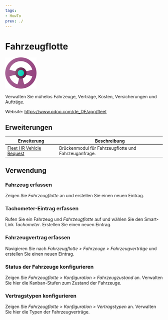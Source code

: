 ```yaml
---
tags:
- HowTo
prev: ./
---
```

# Fahrzeugflotte
![icons_odoo_fleet](assets/icons_odoo_fleet.png)

Verwalten Sie mühelos Fahrzeuge, Verträge, Kosten, Versicherungen und Aufträge.

Website: <https://www.odoo.com/de_DE/app/fleet>

## Erweiterungen

| Erweiterung                                                         | Beschreibung                                                |
| ------------------------------------------------------------------- | ----------------------------------------------------------- |
| [Fleet HR Vehicle Request](Fleet%20HR%20Vehicle%20Request.md)       | Brückenmodul für Fahrzeugflotte und Fahrzeuganfrage.        |

## Verwendung

### Fahrzeug erfassen

Zeigen Sie *Fahrzeugflotte* an und erstellen Sie einen neuen Eintrag.

### Tachometer-Eintrag erfassen

Rufen Sie ein Fahrzeug und *Fahrzeugflotte* auf und wählen Sie den Smart-Link *Tachometer*. Erstellen Sie einen neuen Eintrag.

### Fahrzeugvertrag erfassen

Navigieren Sie nach *Fahrzeugflotte > Fahrzeuge > Fahrzeugverträge* und erstellen Sie einen neuen Eintrag.

### Status der Fahrzeuge konfigurieren

Zeigen Sie *Fahrzeugflotte > Konfiguration > Fahrzeugzustand* an. Verwalten Sie hier die Kanban-Stufen zum Zustand der Fahrzeuge.

### Vertragstypen konfigurieren

Zeigen Sie *Fahrzeugflotte > Konfiguration > Vertragstypen* an. Verwalten Sie hier die Typen der Fahrzeugverträge.
